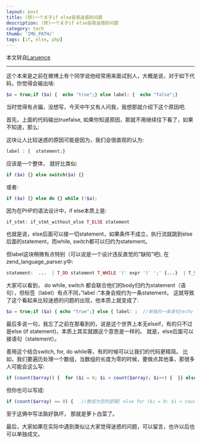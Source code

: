 ```yaml
---
layout: post
title: (转)一个关于if else容易迷惑的问题
description: (转)一个关于if else容易迷惑的问题
category: tech
thumb: 'IMG_PATH/'
tags: [if, else, php]
---
```


本文转自[Laruence](https://www.laruence.com/2020/07/09/6015.html?achuan.io)

---

这个本来是之前在微博上有个同学说他经常用来面试别人，大概是说，对于如下代码，你觉得会输出啥:

```php
$a = true;if ($a) {  echo "true";} else label: {  echo "false";}
```

当时觉得有点偏，没想写，今天中午又有人问我，我想那就介绍下这个原因吧.

首先，上面的代码输出truefalse, 如果你知道原因，那就不用继续往下看了，如果不知道，那么:

这块让人比较迷惑的原因可能是因为，我们会很直观的认为:

```php
label : {  statement;}
```

应该是一个整体， 就好比类似:

```php
if ($a) {} else switch($a) {}
```

或者:

```php
if ($a) {} else do {} while (!$a);
```

因为在PHP的语法设计中，if else本质上是:

```php
if_stmt: if_stmt_without_else T_ELSE statement
```

也就是说，else后面可以接一切statement，如果条件不成立，执行流就跳到else后面的statement，而while, switch都可以归约为statement。

但label这块稍微有点特别（可以说是一个设计违反直觉的”缺陷”吧), 在zend_language_parser.y中:

```php
statement:  ...  | T_DO statement T_WHILE '(' expr ')' ';' {...}  | T_SWITCH '(' expr ')' switch_case_list {...}  | T_STRING ‘:’ { $$ = zend_ast_create(ZEND_AST_LABEL, $1); }
```

大家可以看到， do while, switch 都会联合他们的body归约为statement（语句），但标签（label）有点不同，”label :”本身会规约为一条statement， 这就导致了这个看起来比较迷惑的问题的出现，他本质上就变成了:

```php
$a = true;if ($a) { echo "true";} else { label: ;  //单独的一条语句}echo "false";
```

最后多说一句，我忘了之前在那看到的，说是这个世界上本无elseif，有的只不过是else (if statement)，本质上其实就跟这个意思是一样的。 就是，else后面可以接语句（statement）。

善用这个结合switch, for, do while等，有的时候可以让我们的代码更精简。
比如，我们要遍历处理一个数组，当数组的长度为零的时候，要做点其他事，那很多人可能会这么写:

```php
if (count($array)) {  for ($i = 0; $i < count($array); $i++) {  }} else {  //数组为空的逻辑}
```

但你也可以写成:

```php
if (count($array) == 0) {   //数组为空的逻辑} else for ($i = 0; $i < count($array); $i++) {}
```

至于这俩中写法孰好孰坏， 那就是萝卜白菜了。

最后，大家如果在实际中遇到类似让大家觉得迷惑的问题，可以留言，也许以后也可以单独成文。